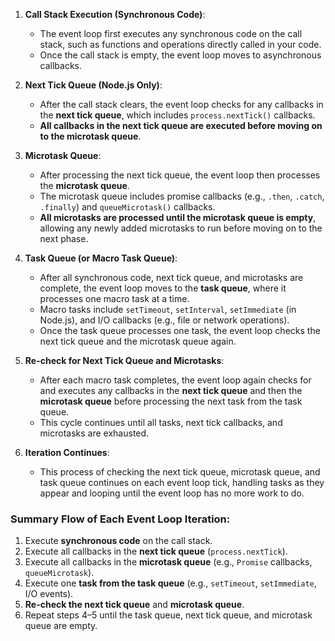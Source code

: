 
1. **Call Stack Execution (Synchronous Code)**:
    
    - The event loop first executes any synchronous code on the call stack, such as functions and operations directly called in your code.
    - Once the call stack is empty, the event loop moves to asynchronous callbacks.
2. **Next Tick Queue (Node.js Only)**:
    
    - After the call stack clears, the event loop checks for any callbacks in the **next tick queue**, which includes `process.nextTick()` callbacks.
    - **All callbacks in the next tick queue are executed before moving on to the microtask queue**.
3. **Microtask Queue**:
    
    - After processing the next tick queue, the event loop then processes the **microtask queue**.
    - The microtask queue includes promise callbacks (e.g., `.then`, `.catch`, `.finally`) and `queueMicrotask()` callbacks.
    - **All microtasks are processed until the microtask queue is empty**, allowing any newly added microtasks to run before moving on to the next phase.
4. **Task Queue (or Macro Task Queue)**:
    
    - After all synchronous code, next tick queue, and microtasks are complete, the event loop moves to the **task queue**, where it processes one macro task at a time.
    - Macro tasks include `setTimeout`, `setInterval`, `setImmediate` (in Node.js), and I/O callbacks (e.g., file or network operations).
    - Once the task queue processes one task, the event loop checks the next tick queue and the microtask queue again.
5. **Re-check for Next Tick Queue and Microtasks**:
    
    - After each macro task completes, the event loop again checks for and executes any callbacks in the **next tick queue** and then the **microtask queue** before processing the next task from the task queue.
    - This cycle continues until all tasks, next tick callbacks, and microtasks are exhausted.
6. **Iteration Continues**:
    
    - This process of checking the next tick queue, microtask queue, and task queue continues on each event loop tick, handling tasks as they appear and looping until the event loop has no more work to do.

### Summary Flow of Each Event Loop Iteration:

1. Execute **synchronous code** on the call stack.
2. Execute all callbacks in the **next tick queue** (`process.nextTick`).
3. Execute all callbacks in the **microtask queue** (e.g., `Promise` callbacks, `queueMicrotask`).
4. Execute one **task from the task queue** (e.g., `setTimeout`, `setImmediate`, I/O events).
5. **Re-check the next tick queue** and **microtask queue**.
6. Repeat steps 4–5 until the task queue, next tick queue, and microtask queue are empty.
